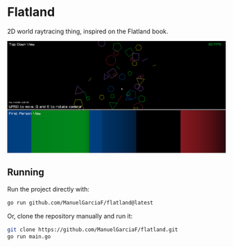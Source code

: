# Flatland
2D world raytracing thing, inspired on the Flatland book.

![screenshot](./screenshot.png)

## Running
Run the project directly with:
``` sh
go run github.com/ManuelGarciaF/flatland@latest
```

Or, clone the repository manually and run it:
``` sh
git clone https://github.com/ManuelGarciaF/flatland.git
go run main.go
```
